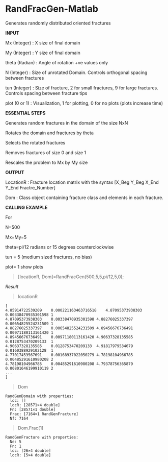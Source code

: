 # RandFracGen-Matlab

 Generates randomly distributed oriented fractures


**INPUT**

 Mx    (Integer) : X size of final domain 

 My    (Integer) : Y size of final domain

 theta (Radian)  : Angle of rotation +ve values only

 N     (Integer) : Size of unrotated Domain. Controls orthogonal spacing between fractures

 tun   (Integer) : Size of fracture, 2 for small fractures, 9 for large fractures. Controls spacing between fracture tips

 plot  (0 or 1)  : Visualization, 1 for plotting, 0 for no plots (plots increase time)


**ESSENTIAL STEPS**

 Generates random fractures in the domain of the size NxN

 Rotates the domain and fractures by theta

 Selects the rotated fractures

 Removes fractures of size 0 and size 1

 Rescales the problem to Mx by My size


**OUTPUT**

 LocationR     : Fracture location matrix with the syntax [X_Beg Y_Beg X_End Y_End Fractre_Number]

 Dom           : Class object containing fracture class and elements in each fracture. 


**CALLING EXAMPLE**

 For

 N=500

 Mx=My=5

 theta=pi/12 radians  or 15 degrees counterclockwise

 tun = 5 (medium sized fractures, no bias)

 plot= 1 show plots

>[locationR, Dom]=RandFracGen(500,5,5,pi/12,5,0);


*Result*
>locationR

    [
    4.85914722539209	0.000221163463716518	4.87095373938303	0.00338470935301598	1
    4.87095373938303	0.00338470935301598	4.88276025337397	0.00654825524231509	1
    4.88276025337397	0.00654825524231509	4.89456676736491	0.00971180113161420	1
    4.89456676736491	0.00971180113161420	4.90637328135585	0.0128753470209133	1
    4.90637328135585	0.0128753470209133	4.91817979534679	0.0160388929102128	1
    4.77017453567691	0.00168937022050279	4.78198104966785	0.00485291610980208	2
    4.78198104966785	0.00485291610980208	4.79378756365879	0.00801646199910119	2
    ...
    ]

>Dom

    RandGenDomain with properties:
      loc: []
      locR: [28571×4 double]
      Fn: [28571×1 double]
      Frac: [7164×1 RandGenFracture]
      Nf: 7164

>Dom.Frac(1)

    RandGenFracture with properties:
      Ne: 5
      Fn: 1
      loc: [26×4 double]
      locR: [5×4 double]
    
    

